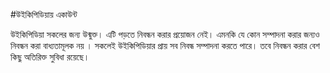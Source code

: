 #উইকিপিডিয়ায়  একাউন্ট

উইকিপিডিয়া সকলের জন্য উন্মুক্ত। এটি পড়তে নিবন্ধন করার প্রয়োজন নেই। এমনকি যে কোন সম্পাদনা করার জন্যও নিবন্ধন করা বাধ্যতামূলক নয় । সকলেই উইকিপিডিয়ার প্রায় সব নিবন্ধ সম্পাদনা করতে পারে। তবে নিবন্ধন করার বেশ কিছু অতিরিক্ত সুবিধা রয়েছে।



